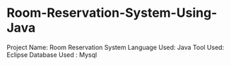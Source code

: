 # Room-Reservation-System-Using-Java
Project Name: Room Reservation System
Language Used: Java
Tool Used: Eclipse
Database Used : Mysql

